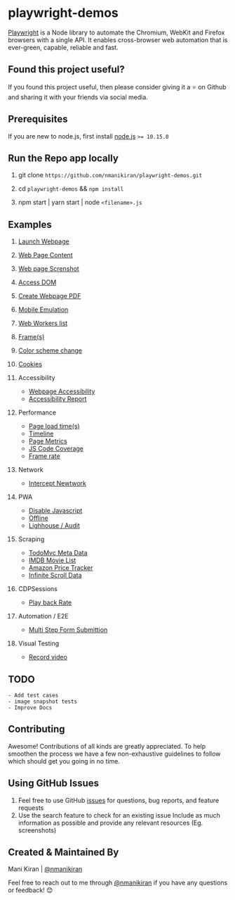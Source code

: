 # playwright-demos

[Playwright](https://github.com/microsoft/playwright) is a Node library to automate the Chromium, WebKit and Firefox browsers with a single API. It enables cross-browser web automation that is ever-green, capable, reliable and fast.

## Found this project useful?

If you found this project useful, then please consider giving it a ⭐️ on Github and sharing it with your friends via social media.

## Prerequisites

If you are new to node.js, first install [node.js](https://nodejs.org/en/) `>= 10.15.0`

## Run the Repo app locally

1. git clone `https://github.com/nmanikiran/playwright-demos.git`

1. cd `playwright-demos` && `npm install`
1. npm start | yarn start | node `<filename>.js`

## Examples

1. [Launch Webpage](./launchPage.js)
1. [Web Page Content](./getContent.js)
1. [Web page Screnshot](./screenshot.js)
1. [Access DOM](./DOM.js)
1. [Create Webpage PDF](./generatePDF.js)
1. [Mobile Emulation](./mobile.js)
1. [Web Workers list](./webworker.js)
1. [Frame(s)](./frame.js)
1. [Color scheme change](./dark-mode.js)
1. [Cookies](./cookies.js)

1. Accessibility

   - [Webpage Accessibility](./accessibility/accessibility-tree.js)
   - [Accessibility Report](./accessibility/axe-report.js)

1. Performance

   - [Page load time(s)](./performance/pageLoadTime.js)
   - [Timeline](./performance/timeline-trace.js)
   - [Page Metrics](./performance/metrics.js)
   - [JS Code Coverage](./performance/codeCoverage.js)
   - [Frame rate](./performance/fps.js)

1. Network

   - [Intercept Newtwork](./network/networkIntercept.js)

1. PWA

   - [Disable Javascript](./pwa/jsDisable.js)
   - [Offline](./pwa/offline.js)
   - [Lighhouse / Audit](./pwa/lighthouse.js)

1. Scraping

   - [TodoMvc Meta Data](./Scraping/todoMvcMetaData.js)
   - [IMDB Movie List](./Scraping/imdb.js)
   - [Amazon Price Tracker](./Scraping/amazonPriceMonitor.js)
   - [Infinite Scroll Data](./Scraping/InfiniteScrollItems.js)

1. CDPSessions

   - [Play back Rate](./playbackRate.js)

1. Automation / E2E
   - [Multi Step Form Submittion](./automate/formSubmit.js)
1. Visual Testing
   - [Record video](./visual-testing.js)

## TODO

    - Add test cases
    - image snapshot tests
    - Improve Docs

## Contributing

Awesome! Contributions of all kinds are greatly appreciated. To help smoothen the process we have a few non-exhaustive guidelines to follow which should get you going in no time.

## Using GitHub Issues

1. Feel free to use GitHub [issues](https://github.com/nmanikiran/playwright-demos/issues) for questions, bug reports, and feature requests
1. Use the search feature to check for an existing issue Include as much information as possible and provide any relevant resources (Eg. screenshots)

## Created & Maintained By

Mani Kiran | [@nmanikiran](https://twitter.com/nmanikiran)

Feel free to reach out to me through [@nmanikiran](https://twitter.com/nmanikiran) if you have any questions or feedback! 😊
